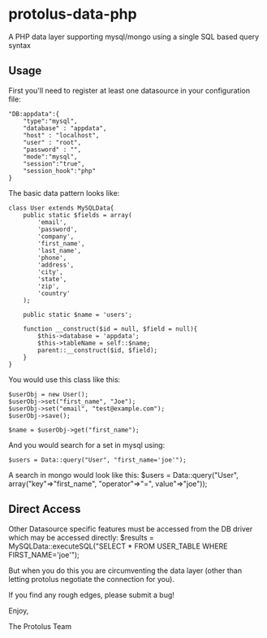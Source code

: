 protolus-data-php
===========

A PHP data layer supporting mysql/mongo using a single SQL based query syntax

Usage
-----

First you'll need to register at least one datasource in your configuration file:

    "DB:appdata":{
        "type":"mysql",
        "database" : "appdata",
        "host" : "localhost",
        "user" : "root",
        "password" : "",
        "mode":"mysql",
        "session":"true",
        "session_hook":"php"
    }
    

The basic data pattern looks like:

    class User extends MySQLData{
        public static $fields = array(
            'email',
            'password',
            'company',
            'first_name',
            'last_name',
            'phone',
            'address',
            'city',
            'state',
            'zip',
            'country'
        );

        public static $name = 'users';

        function __construct($id = null, $field = null){
            $this->database = 'appdata';
            $this->tableName = self::$name;
            parent::__construct($id, $field);
        }
    }
    
You would use this class like this:
    
    $userObj = new User();
    $userObj->set("first_name", "Joe");
    $userObj->set("email", "test@example.com");
    $userObj->save();

    $name = $userObj->get("first_name");
    
And you would search for a set in mysql using:

    $users = Data::query("User", "first_name='joe'");
A search in mongo would look like this:
    $users = Data::query("User", array("key"=>"first_name", "operator"=>"\=", value"=>"joe"));
    
    
Direct Access
-------------

Other Datasource specific features must be accessed from the DB driver which may be accessed directly:
    $results = MySQLData::executeSQL("SELECT * FROM USER_TABLE WHERE FIRST_NAME='joe'");
   

But when you do this you are circumventing the data layer (other than letting protolus negotiate the connection for you).

If you find any rough edges, please submit a bug!

Enjoy,

The Protolus Team